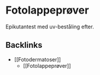 # Fotolappeprøver
Epikutantest med uv-beståling efter.

## Backlinks
* [[Fotodermatoser]]
	* [[Fotolappeprøver]]

<!-- #anki/tag/med/Derma #anki/deck/Medicine -->

<!-- {BearID:2A26E2A1-CD3C-4143-A804-23BF6B299B11-41270-000044F2B61C1D58} -->
